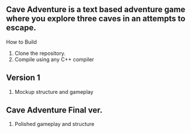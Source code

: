 ## Cave Adventure is a text based adventure game where you explore three caves in an attempts to escape.

How to Build
1. Clone the repository.
2. Compile using any C++ compiler

## Version 1 
1. Mockup structure and gameplay
   
## Cave Adventure Final ver.
1. Polished gameplay and structure
